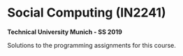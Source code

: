 # Social Computing (IN2241)
**Technical University Munich - SS 2019**

Solutions to the programming assignments for this course.
